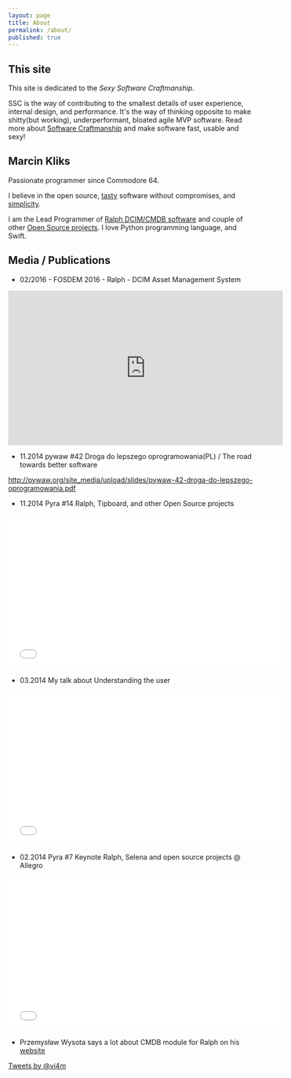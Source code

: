 ```yaml
---
layout: page
title: About
permalink: /about/
published: true
---
```



## This site 

This site is dedicated to the *Sexy Software Craftmanship*. 

SSC is the way of contributing to the smallest details of user experience, internal design, and performance.
It's the way of thinking opposite to make shitty(but working), underperformant, bloated agile MVP software.
Read more about [Software Craftmanship](http://manifesto.softwarecraftsmanship.org) and make software fast, usable and sexy!


## Marcin Kliks

Passionate programmer since Commodore 64. 

I believe in the open source, [tasty](http://40hz.se/fatmanifesto/principles.html) software without compromises, and [simplicity](http://legacy.python.org/dev/peps/pep-0020/ "Python Zen").

I am the Lead Programmer of [Ralph DCIM/CMDB software]( http://ralph.allegrogroup.com) and couple of other [Open Source projects](/projects). I love Python programming language, and Swift.


## Media / Publications

* 02/2016 - FOSDEM 2016 - Ralph - DCIM Asset Management System 

<iframe width="560" height="315" src="https://www.youtube.com/embed/j_OQxIoCPgw" frameborder="0" allowfullscreen></iframe>

* 11.2014 pywaw #42 Droga do lepszego oprogramowania(PL) / The road towards better software

<script async class="speakerdeck-embed" data-id="8b88fa6057c501321a5a322b8d7f48cd" data-ratio="1.33333333333333" src="//speakerdeck.com/assets/embed.js"></script>

http://pywaw.org/site_media/upload/slides/pywaw-42-droga-do-lepszego-oprogramowania.pdf

* 11.2014 Pyra #14 Ralph, Tipboard, and other Open Source projects 

<iframe width="560" height="315" src="//www.youtube.com/embed/9GH4ba1rYS8" frameborder="0" allowfullscreen></iframe>

* 03.2014 My talk about Understanding the user

<iframe width="560" height="315" src="//www.youtube.com/embed/nuQaOKzVdyM" frameborder="0" allowfullscreen></iframe>

* 02.2014 Pyra #7 Keynote Ralph, Selena and open source projects @ Allegro

<iframe width="560" height="315" src="//www.youtube.com/embed/Eyc_rwQrrKY" frameborder="0" allowfullscreen></iframe>

* Przemysław Wysota says a lot about CMDB module for Ralph on his [website](http://it5m.wordpress.com/2014/07/16/ralph-lord-of-the-cis-vol-1/)

<a class="twitter-timeline" href="https://twitter.com/vi4m" data-widget-id="697501719907987456">Tweets by @vi4m</a> <script>!function(d,s,id){var js,fjs=d.getElementsByTagName(s)[0],p=/^http:/.test(d.location)?'http':'https';if(!d.getElementById(id)){js=d.createElement(s);js.id=id;js.src=p+"://platform.twitter.com/widgets.js";fjs.parentNode.insertBefore(js,fjs);}}(document,"script","twitter-wjs");</script>

